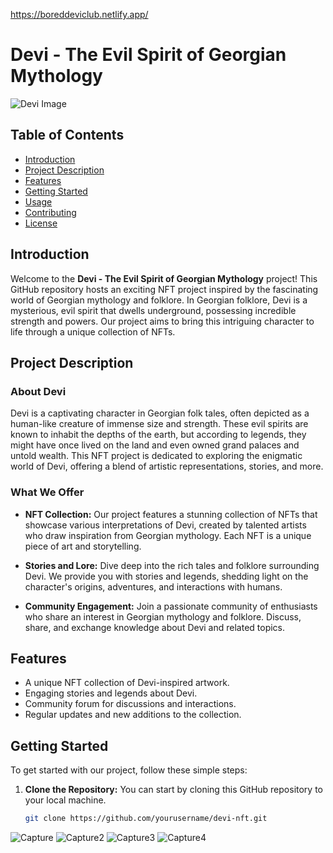 https://boreddeviclub.netlify.app/
# Devi - The Evil Spirit of Georgian Mythology

![Devi Image](devi_image.jpg)

## Table of Contents
- [Introduction](#introduction)
- [Project Description](#project-description)
- [Features](#features)
- [Getting Started](#getting-started)
- [Usage](#usage)
- [Contributing](#contributing)
- [License](#license)

## Introduction

Welcome to the **Devi - The Evil Spirit of Georgian Mythology** project! This GitHub repository hosts an exciting NFT project inspired by the fascinating world of Georgian mythology and folklore. In Georgian folklore, Devi is a mysterious, evil spirit that dwells underground, possessing incredible strength and powers. Our project aims to bring this intriguing character to life through a unique collection of NFTs.

## Project Description

### About Devi

Devi is a captivating character in Georgian folk tales, often depicted as a human-like creature of immense size and strength. These evil spirits are known to inhabit the depths of the earth, but according to legends, they might have once lived on the land and even owned grand palaces and untold wealth. This NFT project is dedicated to exploring the enigmatic world of Devi, offering a blend of artistic representations, stories, and more.

### What We Offer

- **NFT Collection:** Our project features a stunning collection of NFTs that showcase various interpretations of Devi, created by talented artists who draw inspiration from Georgian mythology. Each NFT is a unique piece of art and storytelling.

- **Stories and Lore:** Dive deep into the rich tales and folklore surrounding Devi. We provide you with stories and legends, shedding light on the character's origins, adventures, and interactions with humans.

- **Community Engagement:** Join a passionate community of enthusiasts who share an interest in Georgian mythology and folklore. Discuss, share, and exchange knowledge about Devi and related topics.

## Features

- A unique NFT collection of Devi-inspired artwork.
- Engaging stories and legends about Devi.
- Community forum for discussions and interactions.
- Regular updates and new additions to the collection.

## Getting Started

To get started with our project, follow these simple steps:

1. **Clone the Repository:** You can start by cloning this GitHub repository to your local machine.
   ```bash
   git clone https://github.com/yourusername/devi-nft.git

![Capture](https://github.com/kuxala/Devi/assets/81477594/b21ba786-6c23-40d6-8111-da00077a17b6)
![Capture2](https://github.com/kuxala/Devi/assets/81477594/fd6875c7-9592-4fb9-b337-a633470467ee)
![Capture3](https://github.com/kuxala/Devi/assets/81477594/7f827f9f-1d1d-4bea-bcb5-d36f5d5c2037)
![Capture4](https://github.com/kuxala/Devi/assets/81477594/db7f6877-850d-4176-a708-38f3ec8cc050)
